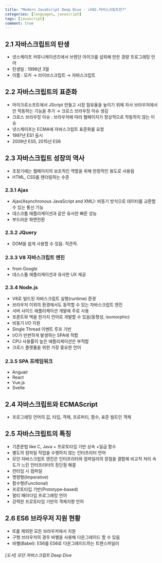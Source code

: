 ```yaml
---
title: "Modern JavaScript Deep Dive - ch02.자바스크립트란?"
categories: [languages, javascript]
tags: [javascript]
comment: true
---
```


## 2.1 자바스크립트의 탄생

- 넷스케이프 커뮤니케이션즈에서 브렌던 아이크를 섭외해 만든 경량 프로그래밍 언어
- 탄생일 : 1996년 3월
- 이름 : 모카 → 라이브스크립트 → 자바스크립트

## 2.2 자바스크립트의 표준화

- 마이크로소프트에서 JScript 만들고 시장 점유율을 높이기 위해 자사 브라우저에서만 작동하는 기능을 추가 → 크로스 브라우징 이슈 생김
- 크로스 브라우징 이슈 : 브라우저에 따라 웹페이지가 정상적으로 작동하지 않는 이슈
- 넷스케이프는 ECMA에 자바스크립트 표준화를 요청
- 1997년 ES1 출시
- 2009년 ES5, 2015년 ES6

## 2.3 자바스크립트 성장의 역사

- 초창기에는 웹페이지의 보조적인 역할을 위해 한정적인 용도로 사용됨
- HTML, CSS를 렌더링하는 수준

### 2.3.1 Ajax

- Ajax(Asynchronous JavaScript and XML): 비동기 방식으로 데이터를 교환할 수 있는 통신 기능
- 데스크톱 애플리케이션과 같은 유사한 빠른 성능
- 부드러운 화면전환

### 2.3.2 JQuery

- DOM을 쉽게 사용할 수 있음. 직관적.

### 2.3.3 V8 자바스크립트 엔진

- from Google
- 데스스톱 애플리케이션과 유사한 UX 제공

### 2.3.4 Node.js

- V8로 빌드된 자바스크립트 실행(runtime) 환경
- 브라우저 이외의 환경에서도 동작할 수 있는 자바스크립트 엔진
- 서버 사이드 애플리케이션 개발에 주로 사용
- 프론트와 백을 한가지 언어로 개발할 수 있음(동형성, isomorphic)
- 비동기 I/O 지원
- Single Thread 이벤트 루프 기반
- I/O가 빈번하게 발생하는 SPA에 적합
- CPU 사용률이 높은 애플리케이션은 부적합
- 크로스 플랫폼을 위한 가장 중요한 언어

### 2.3.5 SPA 프레임워크

- Angualr
- React
- Vue.js
- Svelte

## 2.4 자바스크립트와 ECMAScript

- 프로그래밍 언어의 값, 타입, 객체, 프로퍼티, 함수, 표준 빌트인 객체

## 2.5 자바스크립트의 특징

- 기존문법 like C, Java + 프로토타입 기반 상속 +일급 함수
- 별도의 컴파일 작업을 수행하지 않는 인터프리터 언어
- 모던 자바스크립트 엔진은 인터프리터와 컴파일러의 장점을 결합해 비교적 처리 속도가 느린 인터프리터의 장단점 해결
- 런타임 시 컴파일
- 명령형(Imperative)
- 함수형(Functional)
- 프로토타입 기반(Prototype-based)
- 멀티 패러다임 프로그래밍 언어
- 강력한 프로토타임 기반의 객체지향 언어

## 2.6 ES6 브라우저 지원 현황

- IE를 제외한 모든 브라우저에서 지원
- 구형 브라우저의 경우 바벨을 사용해 다운그레이드 할 수 있음
- 바벨(Babel): ES6를 ES6로 다운그레이드하는 트랜스파일러

###### [도서] 모던 자바스크립트 Deep Dive